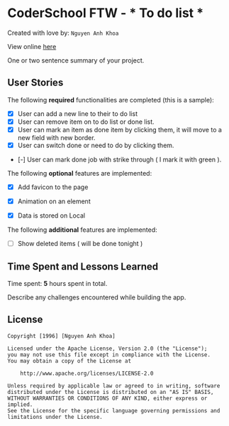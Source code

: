 # CoderSchool FTW - * To do list *

Created with love by: `Nguyen Anh Khoa`
  
View online [here](https://trusting-boyd-2ef687.netlify.com/)
  
One or two sentence summary of your project. 

## User Stories

The following **required** functionalities are completed (this is a sample):
* [x] User can add a new line to their to do list
* [x] User can remove item on to do list or done list.
* [x] User can mark an item as done item by clicking them, it will move to a new field with new border.
* [x] User can switch done or need to do by clicking them.
* [-]  User can mark done job with strike through ( I mark it with green ).

The following **optional** features are implemented:

* [x] Add favicon to the page
* [x] Animation on an element
* [x] Data is stored on Local


The following **additional** features are implemented:

* [ ] Show deleted items ( will be done tonight )

## Time Spent and Lessons Learned

Time spent: **5** hours spent in total.

Describe any challenges encountered while building the app.

## License

    Copyright [1996] [Nguyen Anh Khoa]

    Licensed under the Apache License, Version 2.0 (the "License");
    you may not use this file except in compliance with the License.
    You may obtain a copy of the License at

        http://www.apache.org/licenses/LICENSE-2.0

    Unless required by applicable law or agreed to in writing, software
    distributed under the License is distributed on an "AS IS" BASIS,
    WITHOUT WARRANTIES OR CONDITIONS OF ANY KIND, either express or implied.
    See the License for the specific language governing permissions and
    limitations under the License.
